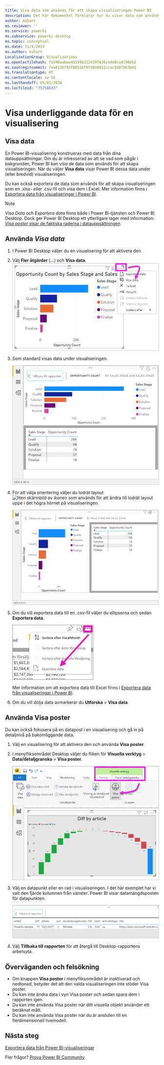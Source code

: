 ```yaml
---
title: Visa data som används för att skapa visualiseringen Power BI
description: Det här dokumentet förklarar hur du visar data som används för att skapa en visualisering i Power BI och hur du exporterar dessa data till en .csv-fil.
author: mihart
ms.reviewer: ''
ms.service: powerbi
ms.subservice: powerbi-desktop
ms.topic: conceptual
ms.date: 11/4/2019
ms.author: mihart
LocalizationGroup: Visualizations
ms.openlocfilehash: f1598aabee45359b312d39f836cede8ca4198bb2
ms.sourcegitcommit: 7aa0136f93f88516f97ddd8031ccac5d07863b92
ms.translationtype: HT
ms.contentlocale: sv-SE
ms.lasthandoff: 05/05/2020
ms.locfileid: "75758633"
---
```

# <a name="display-a-visualizations-underlying-data"></a>Visa underliggande data för en visualisering

## <a name="show-data"></a>Visa data
En Power BI-visualisering konstrueras med data från dina datauppsättningar. Om du är intresserad av att se vad som pågår i bakgrunden, Power BI kan *visa* de data som används för att skapa visualiseringen. När du väljer **Visa data** visar Power BI dessa data under (eller bredvid) visualiseringen.

Du kan också exportera de data som används för att skapa visualiseringen som en .xlsx- eller .csv-fil och visa dem i Excel. Mer information finns i [Exportera data från visualiseringar i Power BI](power-bi-visualization-export-data.md).

> [!NOTE]
> *Visa Data* och *Exportera data* finns både i Power BI-tjänsten och Power BI Desktop. Dock ger Power BI Desktop ett ytterligare lager med information: [*Visa poster* visar de faktiska raderna i datauppsättningen](../desktop-see-data-see-records.md).
> 
> 

## <a name="using-show-data"></a>Använda *Visa data* 
1. I Power BI Desktop väljer du en visualisering för att aktivera den.

2. Välj **Fler åtgärder** (...) och **Visa data**. 
    ![visningsalternativ för Visa data](media/service-reports-show-data/power-bi-more-action.png)


3. Som standard visas data under visualiseringen.
   
   ![visning av visuellt objekt och lodräta data](media/service-reports-show-data/power-bi-show-data-below.png)

4. För att välja orientering väljer du lodrät layout ![liten skärmbild av ikonen som används för att ändra till lodrät layout](media/service-reports-show-data/power-bi-vertical-icon-new.png) uppe i det högra hörnet på visualiseringen.
   
   ![visning av visuellt objekt och vågräta data](media/service-reports-show-data/power-bi-show-data-side.png)
5. Om du vill exportera data till en .csv-fil väljer du ellipserna och sedan **Exportera data**.
   
    ![välj Exportera data](media/service-reports-show-data/power-bi-export-data-new.png)
   
    Mer information om att exportera data till Excel finns i [Exportera data från visualiseringar i Power BI](power-bi-visualization-export-data.md).
6. Om du vill dölja data avmarkerar du **Utforska** > **Visa data**.

## <a name="using-show-records"></a>Använda Visa poster
Du kan också fokusera på en datapost i en visualisering och gå in på detaljnivå på bakomliggande data. 

1. Välj en visualisering för att aktivera den och använda **Visa poster**. 

2. I menyfliksområdet Desktop väljer du fliken för **Visuella verktyg** > **Data/detaljgranska** > **Visa poster**. 

    ![Skärmbild där Visa poster har valts.](media/service-reports-show-data/power-bi-see-record.png)

3. Välj en datapunkt eller en rad i visualiseringen. I det här exemplet har vi valt den fjärde kolumnen från vänster. Power BI visar datamängdsposten för datapunkten.

    ![Skärmbild av enskild post från datamängd.](media/service-reports-show-data/power-bi-row.png)

4. Välj **Tillbaka till rapporten** för att återgå till Desktop-rapportens arbetsyta. 

## <a name="considerations-and-troubleshooting"></a>Överväganden och felsökning

- Om knappen **Visa poster** i menyfliksområdet är inaktiverad och nedtonad, betyder det att den valda visualiseringen inte stöder Visa poster.
- Du kan inte ändra data i vyn Visa poster och sedan spara dem i rapporten igen.
- Du kan inte använda Visa poster när ditt visuella objekt använder ett beräknat mått.
- Du kan inte använda Visa poster när du är ansluten till en flerdimensionell livemodell.  

## <a name="next-steps"></a>Nästa steg
[Exportera data från Power BI-visualiseringar](power-bi-visualization-export-data.md)    

Fler frågor? [Prova Power BI Community](https://community.powerbi.com/)

